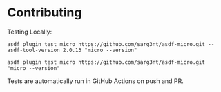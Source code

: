 # Contributing

Testing Locally:

```shell
asdf plugin test micro https://github.com/sarg3nt/asdf-micro.git --asdf-tool-version 2.0.13 "micro --version"

asdf plugin test micro https://github.com/sarg3nt/asdf-micro.git "micro --version"
```

Tests are automatically run in GitHub Actions on push and PR.
